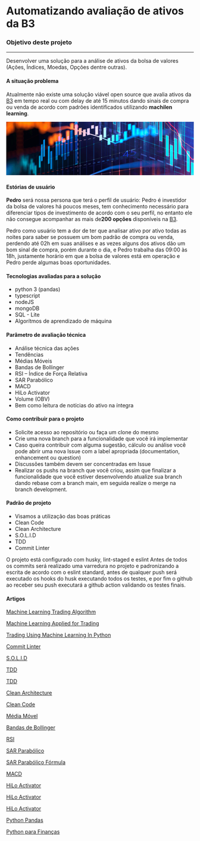# Automatizando avaliação de ativos da B3

### Objetivo deste projeto

------------

Desenvolver uma solução para a análise de ativos da bolsa de valores (Ações, Índices, Moedas, Opções dentre outras).

#### A situação problema

Atualmente não existe uma solução viável open source que avalia ativos da [B3](http://www.b3.com.br/pt_br/ "B3") em tempo real ou com delay de até 15 minutos dando sinais de compra ou venda de acordo com padrões identificados utilizando **machilen learning**.

[![Trade](./trade.png "Trade")](./trade.png "Trade")

#### Estórias de usuário

**Pedro** será nossa persona que terá o perfil de usuário:
Pedro é investidor da bolsa de valores há poucos meses, tem conhecimento necessário para diferenciar tipos de investimento de acordo com o seu perfil, no entanto ele não consegue acompanhar as mais de**200 opções** disponíveis na [B3](http://www.b3.com.br/pt_br/ "B3").

Pedro como usuário tem a dor de ter que analisar ativo por ativo todas as noites para saber se possuem um bom padrão de compra ou venda, perdendo até 02h em suas análises e as vezes alguns dos ativos dão um bom sinal de compra, porém durante o dia, e Pedro trabalha das 09:00 às 18h, justamente horário em que a bolsa de valores está em operação e Pedro perde algumas boas oportunidades.

#### Tecnologias avaliadas para a solução

- python 3 (pandas)
- typescript
- nodeJS
- mongoDB
- SQL - Lite
- Algorítmos de aprendizado de máquina

#### Parâmetro de avaliação técnica

- Análise técnica das ações
- Tendências
- Médias Móveis
- Bandas de Bollinger
- RSI – Índice de Força Relativa
- SAR Parabólico
- MACD
- HiLo Activator
- Volume (OBV)
- Bem como leitura de notícias do ativo na íntegra

#### Como contribuir para o projeto

- Solicite acesso ao repositório ou faça um clone do mesmo
- Crie uma nova branch para a funcionalidade que você irá implementar
- Caso queira contribuir com alguma sugestão, cálculo ou análise você pode abrir uma nova Issue com a label apropriada (documentation, enhancement ou question)
- Discussões também devem ser concentradas em Issue
- Realizar os pushs na branch que você criou, assim que finalizar a funcionalidade que você estiver desenvolvendo atualize sua branch dando rebase com a branch main, em seguida realize o merge na branch development.

#### Padrão de projeto

- Visamos a utilização das boas práticas
- Clean Code
- Clean Architecture
- S.O.L.I.D
- TDD
- Commit Linter

O projeto está configurado com husky, lint-staged e eslint
Antes de todos os commits será realizado uma varredura no projeto e padronizando a escrita de acordo com o eslint standard, antes de qualquer push será executado os hooks do husk executando todos os testes, e por fim o github ao receber seu push executará a github action validando os testes finais.

#### Artigos

[ Machine Learning Trading Algorithm](https://towardsdatascience.com/the-austrian-quant-my-machine-learning-trading-algorithm-outperformed-the-sp500-for-10-years-bf7ee1d6a235 " Machine Learning Trading Algorithm")

[Machine Learning Applied for Trading](https://patrickchwalek.com/machine-learning-applied-for-trading "Machine Learning Applied for Trading")

[Trading Using Machine Learning In Python](https://blog.quantinsti.com/trading-using-machine-learning-python/ "Trading Using Machine Learning In Python")

[Commit Linter](https://github.com/conventional-changelog/commitlint "Commit Linter")

[S.O.L.I.D](https://medium.com/backticks-tildes/the-s-o-l-i-d-principles-in-pictures-b34ce2f1e898 "S.O.L.I.D")

[TDD](https://www.devmedia.com.br/test-driven-development-tdd-simples-e-pratico/18533 "TDD")

[TDD](https://www.devmedia.com.br/test-driven-development-tdd-simples-e-pratico/18533 "TDD")

[Clean Architecture](https://medium.com/luizalabs/descomplicando-a-clean-architecture-cf4dfc4a1ac6 "Clean Architecture")

[Clean Code](https://medium.com/swlh/the-must-know-clean-code-principles-1371a14a2e75 "Clean Code")

[Média Móvel](https://blog.nelogica.com.br/media-movel-o-que-e-e-como-usar/ "Média Móvel")

[Bandas de Bollinger](https://maisretorno.com/blog/termos/b/bandas-de-bollinger "Bandas de Bollinger")

[RSI](https://www.bussoladoinvestidor.com.br/indice-de-forca-relativa/ "RSI")

[SAR Parabólico](https://blog.earn2trade.com/pt/sar-parabolico/ "SAR Parabólico")

[SAR Parabólico Fórmula](https://www.bussoladoinvestidor.com.br/sar-parabolico/ "SAR Parabólico Fórmula")

[MACD](https://www.nelogica.com.br/conhecimento/artigos/indicadores-estudo/indicador-macd "MACD")

[HiLo Activator](https://escoladafortuna.com/hilo-activator/ "HiLo Activator")

[HiLo Activator](https://www.smarttbot.com/trader/indicador-hilo-activator-daytrade/ "HiLo Activator")

[HiLo Activator](https://www.bussoladoinvestidor.com.br/on-balance-volume-obv/ "HiLo Activator")

[Python Pandas](https://pandas.pydata.org/getting_started.html "Python Pandas")

[Python para Finanças](https://www.udemy.com/course/python-para-financas-investimentos-analise-de-dados/ "Python para Finanças")
